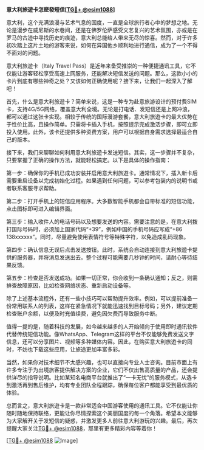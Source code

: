 **意大利旅遊卡怎麽發短信[[TG💪+ @esim1088](https://t.me/s/esim1088)]**

意大利，这个充满浪漫与艺术气息的国度，一直是全球旅行者心中的梦想之地。无论是漫步在威尼斯的水巷间，还是在佛罗伦萨感受文艺复兴的艺术氛围，亦或是在罗马的古迹中寻找历史的痕迹，意大利总能给人带来无尽的惊喜。然而，对于许多初次踏上这片土地的游客来说，如何在异国他乡顺利地进行通信，成为了一个不得不面对的问题。

意大利旅遊卡（Italy Travel Pass）是近年来备受推崇的一种便捷通讯工具，它不仅能让游客轻松享受高速上网服务，还能解决短信发送的问题。那么，这款小小的卡片到底有哪些神奇之处？又该如何正确使用呢？接下来，让我们一起深入了解吧！

首先，什么是意大利旅遊卡？简单来说，这是一种专为赴意旅游设计的预付费SIM卡，支持4G/5G网络，覆盖意大利全境。无论是打电话、发短信还是上网冲浪，都可以通过这张卡实现。相较于传统的国际漫游套餐，意大利旅遊卡的最大优势在于性价比高，且操作简单。只需将卡插入手机，按照提示完成激活步骤，即可立即投入使用。此外，该卡还提供多种资费方案，用户可以根据自身需求选择最适合自己的版本。

接下来，我们来聊聊如何利用意大利旅遊卡发送短信。其实，这一步骤并不复杂，只要掌握了正确的操作方法，就能轻松搞定。以下是具体的操作指南：

第一步：确保你的手机已成功安装并启用意大利旅遊卡。通常情况下，插入新卡后需要重启设备以完成初始化过程。如果遇到任何问题，可以参考包装内的说明书或者联系客服寻求帮助。

第二步：打开手机上的短信应用程序。大多数智能手机都会自带标准的短信功能，点击图标即可进入编辑界面。

第三步：输入收件人的电话号码以及想要发送的内容。需要注意的是，在意大利拨打国际号码时，必须加上国家代码“+39”，例如中国的手机号码应写成“+86 138xxxxxx”。同时，尽量避免使用表情符号等特殊字符，以免造成乱码现象。

第四步：确认信息无误后点击发送按钮。此时，系统会自动连接到意大利旅遊卡提供的服务器，并将消息发送出去。整个过程可能需要几秒钟的时间，请耐心等待结果反馈。

第五步：检查是否发送成功。如果一切正常，你会收到一条确认通知；反之，则需排查故障原因，比如检查网络状态、重新启动设备等。

除了上述基本流程外，还有一些小技巧可以帮助提升效率。例如，可以提前准备一份常用联系人的列表，这样在紧急情况下就能迅速找到目标号码；另外，建议定期检查账户余额，以便及时充值续费，避免因欠费而导致服务中断。

值得一提的是，随着科技的发展，如今越来越多的人开始倾向于使用即时通讯软件代替传统短信功能。像WhatsApp、Telegram这样的平台不仅能够免费发送文字信息，还可以分享图片、视频等多种媒体内容。因此，在购买意大利旅遊卡的同时，不妨也下载这些应用，让旅途更加丰富多彩。

当然，如果你对技术细节不太感兴趣，也可以直接向专业人士咨询。目前市面上有许多专注于为出境旅客提供解决方案的企业，它们不仅出售高质量的产品，还会提供详尽的指导说明。比如某知名电商平台就推出了“一卡无忧”的服务模式，从选卡到激活再到售后维护，均有专业团队全程跟踪，确保每位客户都能享受到最优质的体验。

总而言之，意大利旅遊卡是一款非常适合中国游客使用的通讯工具。它不仅能让你随时随地保持联络，更能让你尽情探索这个美丽国度的每一个角落。希望本文能够为大家解开关于发短信的疑惑，并激发更多人前往意大利游玩的兴趣。最后，再次提醒大家关注[TG💪+ @esim1088](https://t.me/s/esim1088)，那里有更多精彩内容等着你！

[[TG💪+ @esim1088](https://t.me/s/esim1088) ![Image](https://i.postimg.cc/4NQfJmqS/Snipaste-2025-05-13-00-14-12.png)]